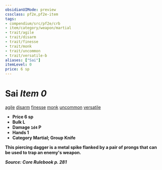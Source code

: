 ```yaml
---
obsidianUIMode: preview
cssclass: pf2e,pf2e-item
tags:
- compendium/src/pf2e/crb
- item/category/weapon/martial
- trait/agile
- trait/disarm
- trait/finesse
- trait/monk
- trait/uncommon
- trait/versatile-b
aliases: ["Sai"]
itemLevel: 0
price: 6 sp
---
```

# Sai *Item 0*  
[agile](../../../rules/traits/agile.md)  [disarm](../../../rules/traits/disarm.md)  [finesse](../../../rules/traits/finesse.md)  [monk](../../../rules/traits/monk.md)  [uncommon](../../../rules/traits/uncommon.md)  [versatile <b>](../../../rules/traits/versatile.md)  

- **Price** 6 sp
- **Bulk** L
- **Damage** `1d4` P
- **Hands** 1
- **Category** Martial; **Group** Knife 

This piercing dagger is a metal spike flanked by a pair of prongs that can be used to trap an enemy's weapon.

*Source: Core Rulebook p. 281*